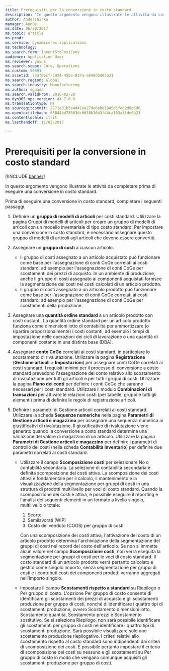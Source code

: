 ```yaml
---
title: Prerequisiti per la conversione in costo standard
description: "In questo argomento vengono illustrate le attività da completare prima di eseguire una conversione in costo standard."
author: AndersGirke
manager: AnnBe
ms.date: 06/20/2017
ms.topic: article
ms.prod: 
ms.service: dynamics-ax-applications
ms.technology: 
ms.search.form: InventStdCostConv
audience: Application User
ms.reviewer: yuyus
ms.search.scope: Core, Operations
ms.custom: 50891
ms.assetid: 73af66cf-c924-45be-837a-a648dbd05a31
ms.search.region: Global
ms.search.industry: Manufacturing
ms.author: mguada
ms.search.validFrom: 2016-02-28
ms.dyn365.ops.version: AX 7.0.0
ms.translationtype: HT
ms.sourcegitcommit: 2771a31b5a4d418a27de0ebe1945d1fed2d8d6d6
ms.openlocfilehash: 65844bd78363dc6638b16b3fd4ca163a3fde6a23
ms.contentlocale: it-it
ms.lasthandoff: 11/03/2017

---
```


# <a name="prerequisites-for-a-standard-cost-conversion"></a>Prerequisiti per la conversione in costo standard

[!INCLUDE [banner](../includes/banner.md)]

In questo argomento vengono illustrate le attività da completare prima di eseguire una conversione in costo standard. 

Prima di eseguire una conversione in costo standard, completare i seguenti passaggi.

1.  Definire un **gruppo di modelli di articoli** per costi standard. Utilizzare la pagina Gruppi di modelli di articoli per creare un gruppo di modelli di articoli con un modello inventariale di tipo costo standard. Per impostare una conversione in costo standard, è necessario assegnare questo gruppo di modelli di articoli agli articoli che devono essere convertiti.
2.  Assegnare un **gruppo di costi** a ciascun articolo.
    -   Il gruppo di costi assegnato a un articolo acquistato può funzionare come base per l'assegnazione di conti CoGe correlati ai costi standard, ad esempio per l'assegnazione di conti CoGe per scostamenti dei prezzi di acquisto. In un ambiente di produzione, anche il gruppo di costi assegnato ai componenti acquistati fornisce la segmentazione dei costi nei costi calcolati di un articolo prodotto.
    -   Il gruppo di costi assegnato a un articolo prodotto può funzionare come base per l'assegnazione di conti CoGe correlati ai costi standard, ad esempio per l'assegnazione di conti CoGe per scostamenti della produzione.

3.  Assegnare una **quantità ordine standard** a un articolo prodotto con costi costanti. La quantità ordine standard per un articolo prodotto funziona come dimensioni lotto di contabilità per ammortizzare (o ripartire proporzionalmente) i costi costanti, ad esempio i tempi di impostazione nelle operazioni dei cicli di lavorazione o una quantità di componenti costante in una distinta base (DBA).
4.  Assegnare **conto CoGe** correlati ai costi standard, in particolare lo scostamento di rivalutazione. Utilizzare la pagina **Registrazione** (**Gestione articoli** &gt; **Impostazioni**) per assegnare conti CoGe correlati ai costi standard. I requisiti minimi per il processo di conversione a costo standard prevedono l'assegnazione del conto relativo allo scostamento di rivalutazione per tutti gli articoli e per tutti i gruppi di costi. Utilizzare la pagina **Piano dei conti** per definire i conti CoGe che saranno necessari per i costi standard. Utilizzare il modulo **Combinazioni di transazioni** per attivare le relazioni costi (per tabelle, gruppi e tutti gli elementi) prima di definire le regole di registrazione articoli.
5.  Definire i parametri di Gestione articoli correlati ai costi standard. Utilizzare la scheda **Sequenze numeriche** nella pagina **Parametri di Gestione articoli e magazzino** per assegnare una sequenza numerica ai giustificativi di rivalutazione. Il giustificativo di rivalutazione viene generato quando la conversione a costo standard determina una variazione del valore di magazzino di un articolo. Utilizzare la pagina **Parametri di Gestione articoli e magazzino** per definire i parametri di controllo dei costi (nella scheda **Contabilità inventario**) per definire due parametri correlati ai costi standard.
    -   Utilizzare il campo **Scomposizione costi** per selezionare No o contabilità secondaria. La selezione di contabilità secondaria è definita scomposizione dei costi attiva. La scomposizione dei costi attiva è fondamentale per il calcolo, il mantenimento e la visualizzazione della segmentazione per gruppi di costi in una struttura di prodotti multilivello per voci di costo standard. Quando la scomposizione dei costi è attiva, è possibile eseguire il reporting e l'analisi dei seguenti elementi in un formato a livello singolo, multilivello o totale:
        1.  Scorte
        2.  Semilavorati (WIP)
        3.  Costo del venduto (COGS) per gruppo di costi

        Con una scomposizione dei costi attiva, l'attivazione del costo di un articolo prodotto determina l'archiviazione della segmentazione dei gruppi di costi nel record del costo dell'articolo. Se non si immette alcun valore nel campo **Scomposizione costi**, non verrà eseguita la segmentazione per gruppi di costi per le voci di costo standard. Il costo standard di un articolo prodotto verrà pertanto calcolato e gestito come singolo importo, senza segmentazione per gruppi di costi e i contributi costi dei componenti prodotti verranno aggregati nell'importo singolo.
    -   Impostare il campo **Scostamenti rispetto a standard** su Riepilogo o Per gruppo di costo. L'opzione Per gruppo di costo consente di identificare gli scostamenti dei prezzi di acquisto e gli scostamenti produzione per gruppo di costi, nonché di identificare i quattro tipi di scostamenti produzione, ovvero Scostamento dimensioni lotto, Scostamento quantità, Scostamento prezzi e Scostamento sostitutivo. Se si seleziona Riepilogo, non sarà possibile identificare gli scostamenti per gruppo di costi né identificare i quattro tipi di scostamenti produzione. Sarà possibile visualizzare solo uno scostamento produzione riepilogativo. I criteri relativi allo scostamento rispetto al costo standard sono indipendenti dai criteri di scomposizione dei costi. È possibile pertanto impostare il criterio di scomposizione dei costi su nessuno e gli scostamenti su Per gruppo di costo in modo che vengano comunque acquisiti gli scostamenti produzione per gruppo di costi.






